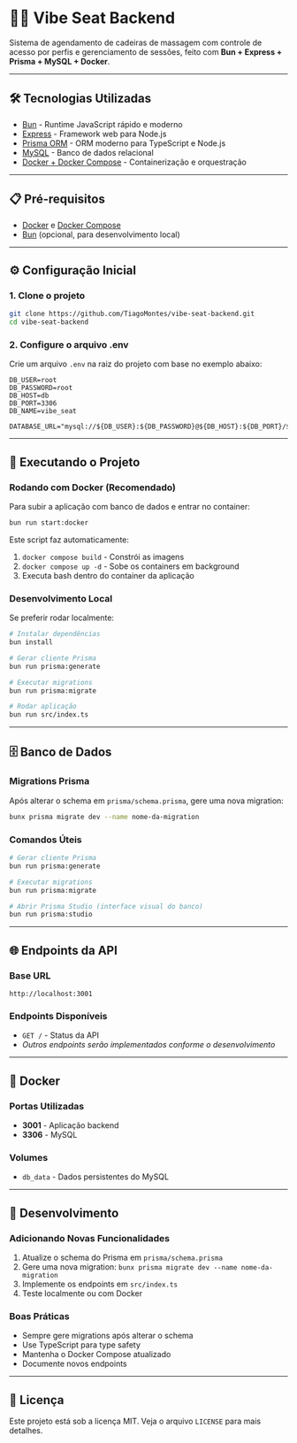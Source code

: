 # 🧘‍♂️ Vibe Seat Backend

Sistema de agendamento de cadeiras de massagem com controle de acesso por perfis e gerenciamento de sessões, feito com **Bun + Express + Prisma + MySQL + Docker**.

---

## 🛠️ Tecnologias Utilizadas

- [Bun](https://bun.sh/) - Runtime JavaScript rápido e moderno
- [Express](https://expressjs.com/) - Framework web para Node.js
- [Prisma ORM](https://www.prisma.io/) - ORM moderno para TypeScript e Node.js
- [MySQL](https://www.mysql.com/) - Banco de dados relacional
- [Docker + Docker Compose](https://docs.docker.com/compose/) - Containerização e orquestração

---

## 📋 Pré-requisitos

- [Docker](https://docs.docker.com/get-docker/) e [Docker Compose](https://docs.docker.com/compose/install/)
- [Bun](https://bun.sh/) (opcional, para desenvolvimento local)

---

## ⚙️ Configuração Inicial

### 1. Clone o projeto

```bash
git clone https://github.com/TiagoMontes/vibe-seat-backend.git
cd vibe-seat-backend
```

### 2. Configure o arquivo .env

Crie um arquivo `.env` na raiz do projeto com base no exemplo abaixo:

```env
DB_USER=root
DB_PASSWORD=root
DB_HOST=db
DB_PORT=3306
DB_NAME=vibe_seat

DATABASE_URL="mysql://${DB_USER}:${DB_PASSWORD}@${DB_HOST}:${DB_PORT}/${DB_NAME}"
```

---

## 🚀 Executando o Projeto

### Rodando com Docker (Recomendado)

Para subir a aplicação com banco de dados e entrar no container:

```bash
bun run start:docker
```

Este script faz automaticamente:

1. `docker compose build` - Constrói as imagens
2. `docker compose up -d` - Sobe os containers em background
3. Executa bash dentro do container da aplicação

### Desenvolvimento Local

Se preferir rodar localmente:

```bash
# Instalar dependências
bun install

# Gerar cliente Prisma
bun run prisma:generate

# Executar migrations
bun run prisma:migrate

# Rodar aplicação
bun run src/index.ts
```

---

## 🗄️ Banco de Dados

### Migrations Prisma

Após alterar o schema em `prisma/schema.prisma`, gere uma nova migration:

```bash
bunx prisma migrate dev --name nome-da-migration
```

### Comandos Úteis

```bash
# Gerar cliente Prisma
bun run prisma:generate

# Executar migrations
bun run prisma:migrate

# Abrir Prisma Studio (interface visual do banco)
bun run prisma:studio
```

---

## 🌐 Endpoints da API

### Base URL

```
http://localhost:3001
```

### Endpoints Disponíveis

- `GET /` - Status da API
- _Outros endpoints serão implementados conforme o desenvolvimento_

---

## 🐳 Docker

### Portas Utilizadas

- **3001** - Aplicação backend
- **3306** - MySQL

### Volumes

- `db_data` - Dados persistentes do MySQL

---

## 📝 Desenvolvimento

### Adicionando Novas Funcionalidades

1. Atualize o schema do Prisma em `prisma/schema.prisma`
2. Gere uma nova migration: `bunx prisma migrate dev --name nome-da-migration`
3. Implemente os endpoints em `src/index.ts`
4. Teste localmente ou com Docker

### Boas Práticas

- Sempre gere migrations após alterar o schema
- Use TypeScript para type safety
- Mantenha o Docker Compose atualizado
- Documente novos endpoints

---

## 📄 Licença

Este projeto está sob a licença MIT. Veja o arquivo `LICENSE` para mais detalhes.
